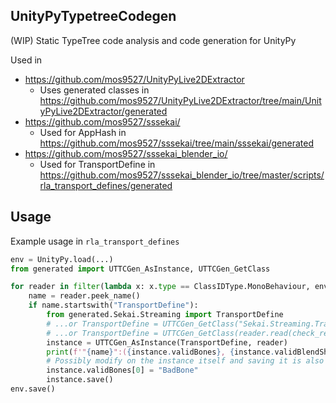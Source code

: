 UnityPyTypetreeCodegen
---
(WIP) Static TypeTree code analysis and code generation for UnityPy

Used in 
- https://github.com/mos9527/UnityPyLive2DExtractor
    - Uses generated classes in https://github.com/mos9527/UnityPyLive2DExtractor/tree/main/UnityPyLive2DExtractor/generated
- https://github.com/mos9527/sssekai/
    - Used for AppHash in https://github.com/mos9527/sssekai/tree/main/sssekai/generated
- https://github.com/mos9527/sssekai_blender_io/
    - Used for TransportDefine in https://github.com/mos9527/sssekai_blender_io/tree/master/scripts/rla_transport_defines/generated
## Usage
Example usage in `rla_transport_defines`
```python
env = UnityPy.load(...)
from generated import UTTCGen_AsInstance, UTTCGen_GetClass

for reader in filter(lambda x: x.type == ClassIDType.MonoBehaviour, env.objects):
    name = reader.peek_name()
    if name.startswith("TransportDefine"):        
        from generated.Sekai.Streaming import TransportDefine
        # ...or TransportDefine = UTTCGen_GetClass("Sekai.Streaming.TransportDefine")
        # ...or TransportDefine = UTTCGen_GetClass(reader.read(check_read=False))
        instance = UTTCGen_AsInstance(TransportDefine, reader)                
        print(f'"{name}":({instance.validBones}, {instance.validBlendShapes}),')
        # Possibly modify on the instance itself and saving it is also possible
        instance.validBones[0] = "BadBone"
        instance.save()
env.save()
```